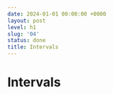 ```yaml
---
date: 2024-01-01 00:00:00 +0000
layout: post
level: h1
slug: '04'
status: done
title: Intervals
---
```


# Intervals